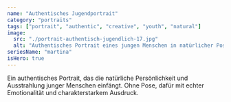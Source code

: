 ```yaml
---
name: "Authentisches Jugendportrait"
category: "portraits"
tags: ["portrait", "authentic", "creative", "youth", "natural"]
image:
  src: "./portrait-authentisch-jugendlich-17.jpg"
  alt: "Authentisches Portrait eines jungen Menschen in natürlicher Pose, fotografiert von Daniel Kause"
seriesName: "martina"
isHero: true
---
```


Ein authentisches Portrait, das die natürliche Persönlichkeit und Ausstrahlung junger Menschen einfängt. Ohne Pose, dafür mit echter Emotionalität und charakterstarkem Ausdruck.